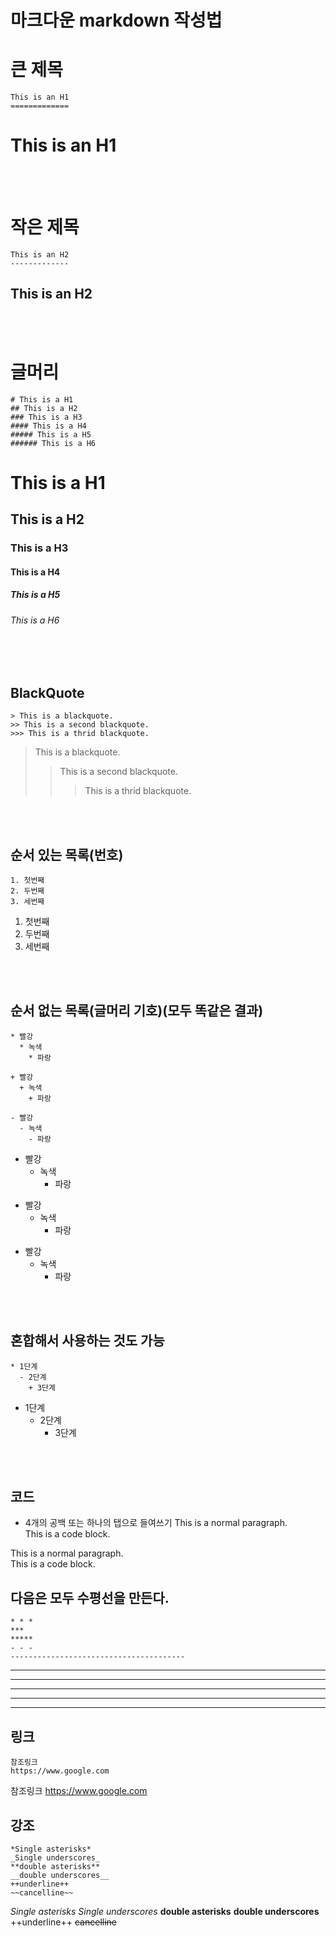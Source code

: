 # 마크다운 markdown 작성법


큰 제목
=======
    This is an H1
    =============

This is an H1
=============

<br/>
<br/>

작은 제목
========
    This is an H2
    -------------

This is an H2
-------------

<br/>
<br/>


글머리
========
    # This is a H1
    ## This is a H2
    ### This is a H3
    #### This is a H4
    ##### This is a H5
    ###### This is a H6



# This is a H1
## This is a H2
### This is a H3
#### This is a H4
##### This is a H5
###### This is a H6

<br/>
<br/>


## BlackQuote
    > This is a blackquote.
    >> This is a second blackquote.
    >>> This is a thrid blackquote.


>This is a blackquote.
>>This is a second blackquote.
>>>This is a thrid blackquote.

<br/>
<br/>


## 순서 있는 목록(번호)
    1. 첫번째
    2. 두번째
    3. 세번째


1. 첫번째
2. 두번째
3. 세번째

<br/>
<br/>

## 순서 없는 목록(글머리 기호)(모두 똑같은 결과)
    * 빨강
      * 녹색
        * 파랑

    + 빨강
      + 녹색
        + 파랑
    
    - 빨강
      - 녹색
        - 파랑


* 빨강
  * 녹색
    * 파랑

+ 빨강
  + 녹색
    + 파랑
    
- 빨강
  - 녹색
    - 파랑


<br/>
<br/>

## 혼합해서 사용하는 것도 가능
    * 1단계
      - 2단계
        + 3단계


* 1단계
  - 2단계
    + 3단계

<br/>
<br/>

## 코드

* 4개의 공백 또는 하나의 탭으로 들여쓰기
    This is a normal paragraph.<br/>
        This is a code block.


This is a normal paragraph.<br/>
     This is a code block.


## 다음은 모두 수평선을 만든다.
    * * *
    ***
    *****
    - - -
    ---------------------------------------

* * *
***
*****
- - -
---------------------------------------



## 링크
    참조링크
    https://www.google.com

참조링크
https://www.google.com


## 강조
    *Single asterisks*
    _Single underscores_
    **double asterisks**
    __double underscores__
    ++underline++
    ~~cancelline~~

*Single asterisks*
_Single underscores_
**double asterisks**
__double underscores__
++underline++
~~cancelline~~

